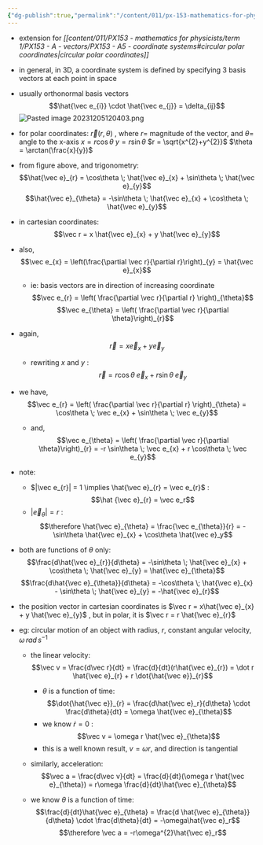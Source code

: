 ```yaml
---
{"dg-publish":true,"permalink":"/content/011/px-153-mathematics-for-physicists/term-1/px-153-h-gradients-of-scalar-functions-of-many-variables/px-153-h5-coordinate-systems-revisited/","noteIcon":"1","created":"2024-11-25T10:50:32.000+00:00","updated":"2024-11-26T19:37:53.394+00:00"}
---
```


- extension for *[[content/011/PX153 - mathematics for physicists/term 1/PX153 - A - vectors/PX153 - A5 - coordinate systems#circular polar coordinates\|circular polar coordinates]]*

- in general, in 3D, a coordinate system is defined by specifying 3 basis vectors at each point in space
- usually orthonormal basis vectors 
$$\hat{\vec e_{i}} \cdot \hat{\vec e_{j}} = \delta_{ij}$$
![Pasted image 20231205120403.png](/img/user/pics/Pasted%20image%2020231205120403.png)
- for polar coordinates: $\vec r (r, \theta)$ , where $r=$ magnitude of the vector, and $\theta =$ angle to the x-axis
		$x=r\cos\theta$
		$y = r\sin\theta$
		$r = \sqrt{x^{2}+y^{2}}$
		$\theta = \arctan(\frac{x}{y})$
- from figure above, and trigonometry: 
$$\hat{\vec e}_{r} = \cos\theta \; \hat{\vec e}_{x} + \sin\theta \; \hat{\vec e}_{y}$$
$$\hat{\vec e}_{\theta} = -\sin\theta \; \hat{\vec e}_{x} + \cos\theta \; \hat{\vec e}_{y}$$
- in cartesian coordinates: 
$$\vec r = x \hat{\vec e}_{x} + y \hat{\vec e}_{y}$$
- also, 
$$\vec e_{x} = \left(\frac{\partial \vec r}{\partial r}\right)_{y} = \hat{\vec e}_{x}$$
	- ie: basis vectors are in direction of increasing coordinate
$$\vec e_{r} = \left( \frac{\partial \vec r}{\partial r} \right)_{\theta}$$
$$\vec e_{\theta} = \left( \frac{\partial \vec r}{\partial \theta}\right)_{r}$$
- again, 
$$\vec r = x \vec e_{x} + y \vec e_{y}$$
	- rewriting $x$ and $y$ : 
	$$\vec r = r \cos\theta \; \vec e_{x} + r\sin\theta \; \vec e_{y}$$
- we have, 
$$\vec e_{r} = \left( \frac{\partial \vec r}{\partial r} \right)_{\theta} = \cos\theta \; \vec e_{x} + \sin\theta \; \vec e_{y}$$
	- and, 
	$$\vec e_{\theta} = \left( \frac{\partial \vec r}{\partial \theta}\right)_{r} = -r \sin\theta \; \vec e_{x} + r \cos\theta \; \vec e_{y}$$
- note: 
	- $|\vec e_{r}| = 1 \implies \hat{\vec e}_{r} = \vec e_{r}$ : $$\hat {\vec e}_{r} = \vec e_r$$
	- $|\vec e_{\theta}| = r$ :
$$\therefore \hat{\vec e}_{\theta} =  \frac{\vec e_{\theta}}{r} = -\sin\theta \hat{\vec e}_{x} + \cos\theta \hat{\vec e}_y$$
- both are functions of $\theta$ only: 
$$\frac{d\hat{\vec e}_{r}}{d\theta} = -\sin\theta \; \hat{\vec e}_{x} + \cos\theta \; \hat{\vec e}_{y} = \hat{\vec e}_{\theta}$$
$$\frac{d\hat{\vec e}_{\theta}}{d\theta} = -\cos\theta \; \hat{\vec e}_{x} - \sin\theta \; \hat{\vec e}_{y} = -\hat{\vec e}_{r}$$
- the position vector in cartesian coordinates is $\vec r = x\hat{\vec e}_{x} + y \hat{\vec e}_{y}$ , but in polar, it is $\vec r = r \hat{\vec e}_{r}$

- eg: circular motion of an object with radius, $r$, constant angular velocity, $\omega \,rad \, s^{-1}$
	- the linear velocity: 
	$$\vec v = \frac{d\vec r}{dt} = \frac{d}{dt}(r\hat{\vec e}_{r}) = \dot r \hat{\vec e}_{r} + r \dot{\hat{\vec e}}_{r}$$
		- $\theta$ is a function of time: 
		$$\dot{\hat{\vec e}}_{r} = \frac{d\hat{\vec e}_r}{d\theta} \cdot \frac{d\theta}{dt} = \omega \hat{\vec e}_{\theta}$$
		- we know $\dot r = 0$ : 
		$$\vec v = \omega r \hat{\vec e}_{\theta}$$
		- this is a well known result, $v=\omega r$, and direction is tangential

	- similarly, acceleration: 
	$$\vec a = \frac{d\vec v}{dt} = \frac{d}{dt}(\omega r \hat{\vec e}_{\theta}) = r\omega \frac{d}{dt}\hat{\vec e}_{\theta}$$
	- we know $\theta$ is a function of time: 
	$$\frac{d}{dt}\hat{\vec e}_{\theta} = \frac{d \hat{\vec e}_{\theta}}{d\theta} \cdot \frac{d\theta}{dt} = -\omega\hat{\vec e}_r$$
	$$\therefore \vec a = -r\omega^{2}\hat{\vec e}_r$$


